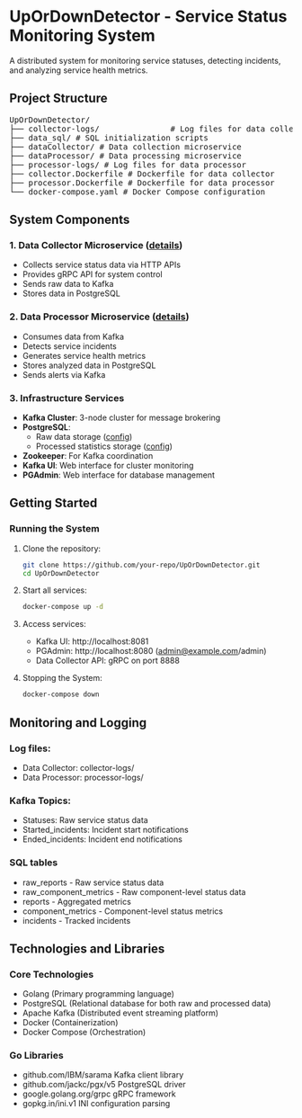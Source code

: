 # UpOrDownDetector - Service Status Monitoring System

A distributed system for monitoring service statuses, detecting incidents, and analyzing service health metrics.

## Project Structure

<pre>
UpOrDownDetector/  
├── collector-logs/               # Log files for data collector  
├── data_sql/ # SQL initialization scripts  
├── dataCollector/ # Data collection microservice  
├── dataProcessor/ # Data processing microservice  
├── processor-logs/ # Log files for data processor  
├── collector.Dockerfile # Dockerfile for data collector  
├── processor.Dockerfile # Dockerfile for data processor  
└── docker-compose.yaml # Docker Compose configuration  
</pre>

## System Components

### 1. Data Collector Microservice ([details](./dataCollector))
- Collects service status data via HTTP APIs
- Provides gRPC API for system control
- Sends raw data to Kafka
- Stores data in PostgreSQL

### 2. Data Processor Microservice ([details](./dataProcessor))
- Consumes data from Kafka
- Detects service incidents
- Generates service health metrics
- Stores analyzed data in PostgreSQL
- Sends alerts via Kafka

### 3. Infrastructure Services
- **Kafka Cluster**: 3-node cluster for message brokering
- **PostgreSQL**: 
  - Raw data storage ([config](./data_sql/raw.sql))
  - Processed statistics storage ([config](./data_sql/stat.sql))
- **Zookeeper**: For Kafka coordination
- **Kafka UI**: Web interface for cluster monitoring
- **PGAdmin**: Web interface for database management

## Getting Started

### Running the System
1. Clone the repository:
    ```bash
   git clone https://github.com/your-repo/UpOrDownDetector.git
   cd UpOrDownDetector

2. Start all services:
    ```bash
    docker-compose up -d
3. Access services:
    - Kafka UI: http://localhost:8081
    - PGAdmin: http://localhost:8080 (admin@example.com/admin)
    - Data Collector API: gRPC on port 8888
      
4. Stopping the System:
    ```bash
    docker-compose down
    
## Monitoring and Logging

### Log files:
  - Data Collector: collector-logs/
  - Data Processor: processor-logs/
    
### Kafka Topics:
  - Statuses: Raw service status data
  - Started_incidents: Incident start notifications
  - Ended_incidents: Incident end notifications
    
### SQL tables
  - raw_reports - Raw service status data
  - raw_component_metrics - Raw component-level status data
  - reports - Aggregated metrics
  - component_metrics - Component-level status metrics
  - incidents - Tracked incidents

## Technologies and Libraries

### Core Technologies
  - Golang (Primary programming language)
  - PostgreSQL (Relational database for both raw and processed data)
  - Apache Kafka  (Distributed event streaming platform)
  - Docker (Containerization)
  - Docker Compose (Orchestration)
### Go Libraries
  - github.com/IBM/sarama	Kafka client library	
  - github.com/jackc/pgx/v5	PostgreSQL driver	
  - google.golang.org/grpc	gRPC framework	
  - gopkg.in/ini.v1	INI configuration parsing	
